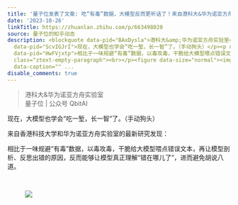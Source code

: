 ```yaml
---
title: '量子位发表了文章: 吃“有毒”数据，大模型反而更听话了！来自港科大&华为诺亚方舟实验室'
date: '2023-10-26'
linkTitle: https://zhuanlan.zhihu.com/p/663498020
source: 量子位的知乎动态
description: <blockquote data-pid="BAxDysla">港科大&amp;华为诺亚方舟实验室<br>量子位 | 公众号 QbitAI</blockquote><p
  data-pid="ScvIGJrI">现在，大模型也学会“吃一堑，长一智”了。（手动狗头）</p><p data-pid="8hC6faZk">来自香港科技大学和华为诺亚方舟实验室的最新研究发现：</p><p
  data-pid="HwFVjxtp">相比于一味规避“有毒”数据，以毒攻毒，干脆给大模型喂点错误文本，再让模型剖析、反思出错的原因，反而能够让模型真正理解“错在哪儿了”，进而避免胡说八道。</p><p
  class="ztext-empty-paragraph"><br></p><figure data-size="normal"><img src="https://pic4.zhimg.com/v2-f06dd7f028a0e627f7a9090916698f1b_1440w.jpg"
  data-caption="" ...
disable_comments: true
---
```

<blockquote data-pid="BAxDysla">港科大&amp;华为诺亚方舟实验室<br>量子位 | 公众号 QbitAI</blockquote><p data-pid="ScvIGJrI">现在，大模型也学会“吃一堑，长一智”了。（手动狗头）</p><p data-pid="8hC6faZk">来自香港科技大学和华为诺亚方舟实验室的最新研究发现：</p><p data-pid="HwFVjxtp">相比于一味规避“有毒”数据，以毒攻毒，干脆给大模型喂点错误文本，再让模型剖析、反思出错的原因，反而能够让模型真正理解“错在哪儿了”，进而避免胡说八道。</p><p class="ztext-empty-paragraph"><br></p><figure data-size="normal"><img src="https://pic4.zhimg.com/v2-f06dd7f028a0e627f7a9090916698f1b_1440w.jpg" data-caption="" ...